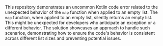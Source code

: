 This repository demonstrates an uncommon Kotlin code error related to the unexpected behavior of the `map` function when applied to an empty list.  The `map` function, when applied to an empty list, silently returns an empty list. This might be unexpected for developers who anticipate an exception or a different behavior.  The solution showcases an approach to handle such scenarios, demonstrating how to ensure the code's behavior is consistent across different list sizes and preventing potential issues.